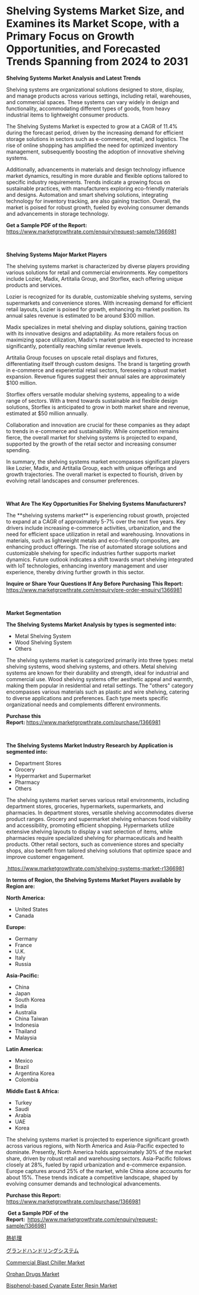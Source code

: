 <p><h1>Shelving Systems Market Size, and Examines its Market Scope, with a Primary Focus on Growth Opportunities, and Forecasted Trends Spanning from 2024 to 2031</h1></p><p><strong>Shelving Systems Market Analysis and Latest Trends</strong></p>
<p><p>Shelving systems are organizational solutions designed to store, display, and manage products across various settings, including retail, warehouses, and commercial spaces. These systems can vary widely in design and functionality, accommodating different types of goods, from heavy industrial items to lightweight consumer products. </p><p>The Shelving Systems Market is expected to grow at a CAGR of 11.4% during the forecast period, driven by the increasing demand for efficient storage solutions in sectors such as e-commerce, retail, and logistics. The rise of online shopping has amplified the need for optimized inventory management, subsequently boosting the adoption of innovative shelving systems. </p><p>Additionally, advancements in materials and design technology influence market dynamics, resulting in more durable and flexible options tailored to specific industry requirements. Trends indicate a growing focus on sustainable practices, with manufacturers exploring eco-friendly materials and designs. Automation and smart shelving solutions, integrating technology for inventory tracking, are also gaining traction. Overall, the market is poised for robust growth, fueled by evolving consumer demands and advancements in storage technology.</p></p>
<p><strong>Get a Sample PDF of the Report:&nbsp;</strong> <a href="https://www.marketgrowthrate.com/enquiry/request-sample/1366981">https://www.marketgrowthrate.com/enquiry/request-sample/1366981</a></p>
<p>&nbsp;</p>
<p><strong>Shelving Systems Major Market Players</strong></p>
<p><p>The shelving systems market is characterized by diverse players providing various solutions for retail and commercial environments. Key competitors include Lozier, Madix, Artitalia Group, and Storflex, each offering unique products and services.</p><p>Lozier is recognized for its durable, customizable shelving systems, serving supermarkets and convenience stores. With increasing demand for efficient retail layouts, Lozier is poised for growth, enhancing its market position. Its annual sales revenue is estimated to be around $300 million.</p><p>Madix specializes in metal shelving and display solutions, gaining traction with its innovative designs and adaptability. As more retailers focus on maximizing space utilization, Madix's market growth is expected to increase significantly, potentially reaching similar revenue levels.</p><p>Artitalia Group focuses on upscale retail displays and fixtures, differentiating itself through custom designs. The brand is targeting growth in e-commerce and experiential retail sectors, foreseeing a robust market expansion. Revenue figures suggest their annual sales are approximately $100 million.</p><p>Storflex offers versatile modular shelving systems, appealing to a wide range of sectors. With a trend towards sustainable and flexible design solutions, Storflex is anticipated to grow in both market share and revenue, estimated at $50 million annually.</p><p>Collaboration and innovation are crucial for these companies as they adapt to trends in e-commerce and sustainability. While competition remains fierce, the overall market for shelving systems is projected to expand, supported by the growth of the retail sector and increasing consumer spending.</p><p>In summary, the shelving systems market encompasses significant players like Lozier, Madix, and Artitalia Group, each with unique offerings and growth trajectories. The overall market is expected to flourish, driven by evolving retail landscapes and consumer preferences.</p></p>
<p>&nbsp;</p>
<p><strong>What Are The Key Opportunities For Shelving Systems Manufacturers?</strong></p>
<p><p>The **shelving systems market** is experiencing robust growth, projected to expand at a CAGR of approximately 5-7% over the next five years. Key drivers include increasing e-commerce activities, urbanization, and the need for efficient space utilization in retail and warehousing. Innovations in materials, such as lightweight metals and eco-friendly composites, are enhancing product offerings. The rise of automated storage solutions and customizable shelving for specific industries further supports market dynamics. Future outlook indicates a shift towards smart shelving integrated with IoT technologies, enhancing inventory management and user experience, thereby driving further growth in this sector.</p></p>
<p><strong>Inquire or Share Your Questions If Any Before Purchasing This Report:</strong> <a href="https://www.marketgrowthrate.com/enquiry/pre-order-enquiry/1366981">https://www.marketgrowthrate.com/enquiry/pre-order-enquiry/1366981</a></p>
<p>&nbsp;</p>
<p><strong>Market Segmentation</strong></p>
<p><strong>The Shelving Systems Market Analysis by types is segmented into:</strong></p>
<p><ul><li>Metal Shelving System</li><li>Wood Shelving System</li><li>Others</li></ul></p>
<p><p>The shelving systems market is categorized primarily into three types: metal shelving systems, wood shelving systems, and others. Metal shelving systems are known for their durability and strength, ideal for industrial and commercial use. Wood shelving systems offer aesthetic appeal and warmth, making them popular in residential and retail settings. The "others" category encompasses various materials such as plastic and wire shelving, catering to diverse applications and preferences. Each type meets specific organizational needs and complements different environments.</p></p>
<p><strong>Purchase this Report:&nbsp;</strong><a href="https://www.marketgrowthrate.com/purchase/1366981">https://www.marketgrowthrate.com/purchase/1366981</a></p>
<p>&nbsp;</p>
<p><strong>The Shelving Systems Market Industry Research by Application is segmented into:</strong></p>
<p><ul><li>Department Stores</li><li>Grocery</li><li>Hypermarket and Supermarket</li><li>Pharmacy</li><li>Others</li></ul></p>
<p><p>The shelving systems market serves various retail environments, including department stores, groceries, hypermarkets, supermarkets, and pharmacies. In department stores, versatile shelving accommodates diverse product ranges. Grocery and supermarket shelving enhances food visibility and accessibility, promoting efficient shopping. Hypermarkets utilize extensive shelving layouts to display a vast selection of items, while pharmacies require specialized shelving for pharmaceuticals and health products. Other retail sectors, such as convenience stores and specialty shops, also benefit from tailored shelving solutions that optimize space and improve customer engagement.</p></p>
<p><a href="https://www.marketgrowthrate.com/shelving-systems-market-r1366981">&nbsp;https://www.marketgrowthrate.com/shelving-systems-market-r1366981</a></p>
<p><strong>In terms of Region, the Shelving Systems Market Players available by Region are:</strong></p>
<p>
    <p> <strong> North America: </strong>
        <ul>
            <li>United States</li>
            <li>Canada</li>
        </ul>
        </p> 
    <p> <strong> Europe: </strong>
        <ul>
            <li>Germany</li>
            <li>France</li>
            <li>U.K.</li>
            <li>Italy</li>
            <li>Russia</li>
        </ul>
        </p> 
    <p> <strong> Asia-Pacific: </strong>
        <ul>
            <li>China</li>
            <li>Japan</li>
            <li>South Korea</li>
            <li>India</li>
            <li>Australia</li>
            <li>China Taiwan</li>
            <li>Indonesia</li>
            <li>Thailand</li>
            <li>Malaysia</li>
        </ul>
        </p> 
    <p> <strong> Latin America: </strong>
        <ul>
            <li>Mexico</li>
            <li>Brazil</li>
            <li>Argentina Korea</li>
            <li>Colombia</li>
        </ul>
        </p> 
    <p> <strong> Middle East & Africa: </strong>
        <ul>
            <li>Turkey</li>
            <li>Saudi</li>
            <li>Arabia</li>
            <li>UAE</li>
            <li>Korea</li>
        </ul>
    </p>
    </p>
<p><p>The shelving systems market is projected to experience significant growth across various regions, with North America and Asia-Pacific expected to dominate. Presently, North America holds approximately 30% of the market share, driven by robust retail and warehousing sectors. Asia-Pacific follows closely at 28%, fueled by rapid urbanization and e-commerce expansion. Europe captures around 25% of the market, while China alone accounts for about 15%. These trends indicate a competitive landscape, shaped by evolving consumer demands and technological advancements.</p></p>
<p><strong>Purchase this Report: </strong><a href="https://www.marketgrowthrate.com/purchase/1366981">https://www.marketgrowthrate.com/purchase/1366981</a></p>
<p>&nbsp;<strong>Get a Sample PDF of the Report:&nbsp;&nbsp;</strong><a href="https://www.marketgrowthrate.com/enquiry/request-sample/1366981">https://www.marketgrowthrate.com/enquiry/request-sample/1366981</a></p>
<p><strong></strong></p>
<p><p><a href="https://medium.com/@georgeannauce/%E3%81%AA%E3%81%9C%E7%86%B1%E5%87%A6%E7%90%86%E3%81%AB%E6%8A%95%E8%B3%87%E3%81%99%E3%81%B9%E3%81%8D%E3%81%AA%E3%81%AE%E3%81%8B-%E5%B8%82%E5%A0%B4%E5%8B%95%E5%90%91-%E4%B8%BB%E8%A6%81%E5%B8%82%E5%A0%B4%E8%A3%BD%E5%93%81-%E5%9C%B0%E5%9F%9F%E6%88%90%E9%95%B7-2024%E5%B9%B4-2031%E5%B9%B4-%E3%81%AB%E3%81%A4%E3%81%84%E3%81%A6-2ee475f5df0d?postPublishedType=repub">熱処理</a></p><p><a href="https://medium.com/@georgeannauce/%E4%BB%A5%E4%B8%8B%E3%81%AF%E6%97%A5%E6%9C%AC%E8%AA%9E%E3%81%AB%E7%BF%BB%E8%A8%B3%E3%81%97%E3%81%9F%E6%96%87%E3%81%A7%E3%81%99-%E5%9C%B0%E4%B8%8A%E3%83%8F%E3%83%B3%E3%83%89%E3%83%AA%E3%83%B3%E3%82%B0%E3%82%B7%E3%82%B9%E3%83%86%E3%83%A0%E5%B8%82%E5%A0%B4%E3%81%AE%E5%8B%95%E5%90%91-%E5%B8%82%E5%A0%B4%E3%82%BB%E3%82%B0%E3%83%A1%E3%83%B3%E3%83%86%E3%83%BC%E3%82%B7%E3%83%A7%E3%83%B3%E3%81%AE%E8%A9%B3%E7%B4%B0%E3%81%AA%E8%AA%BF%E6%9F%BB%E3%81%A8%E6%96%B0%E3%81%9F%E3%81%AA%E3%83%88%E3%83%AC%E3%83%B3%E3%83%89%E3%81%AE%E9%87%8D%E8%A6%81%E6%80%A7%E3%81%AE%E5%88%86%E6%9E%90-7200c8727143">グランドハンドリングシステム</a></p><p><a href="https://www.linkedin.com/pulse/commercial-blast-chiller-market-size-share-competitive-cfjne?trackingId=5p31KmX0S0m3SF6JE6WpjA%3D%3D">Commercial Blast Chiller Market</a></p><p><a href="https://www.linkedin.com/pulse/future-trends-global-orphan-drugs-market-insights-analysis-4umsc?trackingId=nmxWWFjMSQaGlw4QlZpQvA%3D%3D">Orphan Drugs Market</a></p><p><a href="https://issuu.com/reportprime-2/docs/bisphenol-based-cyanate-ester-resin_c7f90c731d6741">Bisphenol-based Cyanate Ester Resin Market</a></p></p>